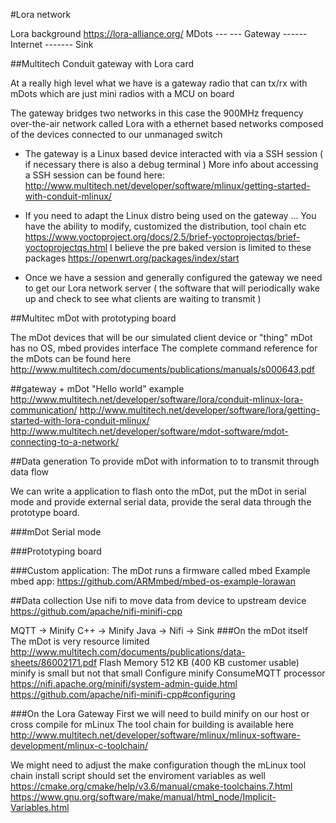 #Lora network

Lora background https://lora-alliance.org/
MDots --- --- Gateway ------ Internet ------- Sink

##Multitech Conduit gateway with Lora card

At a really high level what we have is a gateway radio that can tx/rx with mDots which are just mini radios with a MCU on board

The gateway bridges two networks in this case the 900MHz frequency over-the-air network called Lora with a ethernet based networks composed of the devices connected to our unmanaged switch

* The gateway is a Linux based device interacted with via a SSH session
( if necessary there is also a debug terminal )
More info about accessing a SSH session can be found here:
http://www.multitech.net/developer/software/mlinux/getting-started-with-conduit-mlinux/

* If you need to adapt the Linux distro being used on the gateway …
You have the ability to modify, customized the distribution, tool chain etc
https://www.yoctoproject.org/docs/2.5/brief-yoctoprojectqs/brief-yoctoprojectqs.html
I believe the pre baked version is limited to these packages
https://openwrt.org/packages/index/start

* Once we have a session and generally configured the gateway we need to get our Lora network server ( the software that will periodically wake up and check to see what clients are waiting to transmit )


##Multitec mDot with prototyping board 

The mDot devices that will be our simulated client device or "thing"
mDot has no OS, mbed provides interface
The complete command reference for the mDots can be found here
http://www.multitech.com/documents/publications/manuals/s000643.pdf


##gateway + mDot "Hello world" example 
http://www.multitech.net/developer/software/lora/conduit-mlinux-lora-communication/
http://www.multitech.net/developer/software/lora/getting-started-with-lora-conduit-mlinux/
http://www.multitech.net/developer/software/mdot-software/mdot-connecting-to-a-network/


##Data generation
To provide mDot with information to to transmit through data flow

We can write a application to flash onto the mDot, put the mDot in serial mode and provide external serial data, provide the seral data through the prototype board.

###mDot Serial mode

###Prototyping board

###Custom application:
The mDot runs a firmware called mbed
Example mbed app: https://github.com/ARMmbed/mbed-os-example-lorawan


##Data collection
Use nifi to move data from device to upstream device
https://github.com/apache/nifi-minifi-cpp

MQTT -> Minify C++ -> Minify Java -> Nifi -> Sink
###On the mDot itself
The mDot is very resource limited http://www.multitech.com/documents/publications/data-sheets/86002171.pdf
Flash Memory 512 KB (400 KB customer usable) minify is small but not that small
Configure minify ConsumeMQTT processor https://nifi.apache.org/minifi/system-admin-guide.html https://github.com/apache/nifi-minifi-cpp#configuring

###On the Lora Gateway 
First we will need to build minify on our host or cross compile for mLinux
The tool chain for building is available here
http://www.multitech.net/developer/software/mlinux/mlinux-software-development/mlinux-c-toolchain/



We might need to adjust the make configuration though the mLinux tool chain install script should set the enviroment variables as well https://cmake.org/cmake/help/v3.6/manual/cmake-toolchains.7.html https://www.gnu.org/software/make/manual/html_node/Implicit-Variables.html

